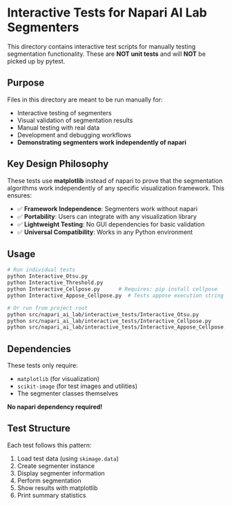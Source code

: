 # Interactive Tests for Napari AI Lab Segmenters

This directory contains interactive test scripts for manually testing
segmentation functionality. These are **NOT unit tests** and will **NOT** be
picked up by pytest.

## Purpose

Files in this directory are meant to be run manually for:
- Interactive testing of segmenters
- Visual validation of segmentation results
- Manual testing with real data
- Development and debugging workflows
- **Demonstrating segmenters work independently of napari**

## Key Design Philosophy

These tests use **matplotlib** instead of napari to prove that the segmentation
algorithms work independently of any specific visualization framework. This ensures:

- ✅ **Framework Independence**: Segmenters work without napari
- ✅ **Portability**: Users can integrate with any visualization library
- ✅ **Lightweight Testing**: No GUI dependencies for basic validation
- ✅ **Universal Compatibility**: Works in any Python environment

## Usage

```bash
# Run individual tests
python Interactive_Otsu.py
python Interactive_Threshold.py
python Interactive_Cellpose.py      # Requires: pip install cellpose
python Interactive_Appose_Cellpose.py  # Tests appose execution string generation

# Or run from project root
python src/napari_ai_lab/interactive_tests/Interactive_Otsu.py
python src/napari_ai_lab/interactive_tests/Interactive_Cellpose.py
python src/napari_ai_lab/interactive_tests/Interactive_Appose_Cellpose.py
```

## Dependencies

These tests only require:
- `matplotlib` (for visualization)
- `scikit-image` (for test images and utilities)
- The segmenter classes themselves

**No napari dependency required!**

## Test Structure

Each test follows this pattern:
1. Load test data (using `skimage.data`)
2. Create segmenter instance
3. Display segmenter information
4. Perform segmentation
5. Show results with matplotlib
6. Print summary statistics

